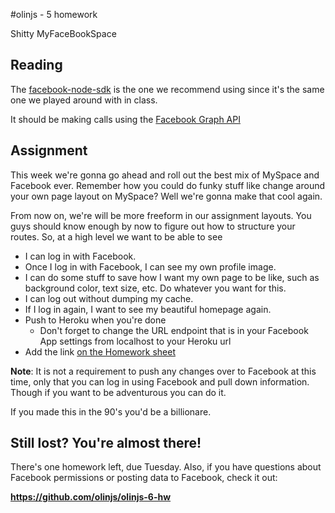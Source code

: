 #olinjs - 5 homework

Shitty MyFaceBookSpace

## Reading

The [facebook-node-sdk](https://github.com/amachang/facebook-node-sdk) is the one we recommend using since it's the same one we played around with in class.

It should be making calls using the [Facebook Graph API](http://developers.facebook.com/docs/reference/api/)

## Assignment

This week we're gonna go ahead and roll out the best mix of MySpace and Facebook ever. Remember how you could do funky stuff like change around your own page layout on MySpace? Well we're gonna make that cool again.

From now on, we're will be more freeform in our assignment layouts. You guys should know enough by now to figure out how to structure your routes. So, at a high level we want to be able to see
* I can log in with Facebook.
* Once I log in with Facebook, I can see my own profile image.
* I can do some stuff to save how I want my own page to be like, such as background color, text size, etc. Do whatever you want for this.
* I can log out without dumping my cache.
* If I log in again, I want to see my beautiful homepage again. 
* Push to Heroku when you're done 
  * Don't forget to change the URL endpoint that is in your Facebook App settings from localhost to your Heroku url
* Add the link [on the Homework sheet](https://docs.google.com/spreadsheet/ccc?key=0AjqGw-pw5UuudFhQSmJhZlRZWEhRTWcwYmxBVld6c1E#gid=6)

**Note**: It is not a requirement to push any changes over to Facebook at this time, only that you can log in using Facebook and pull down information. Though if you want to be adventurous you can do it. 

If you made this in the 90's you'd be a billionare.

## Still lost? You're almost there!

There's one homework left, due Tuesday. Also, if you have questions about Facebook permissions or posting data to Facebook, check it out:

**<https://github.com/olinjs/olinjs-6-hw>**

